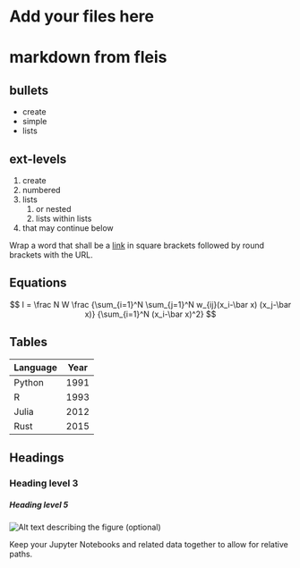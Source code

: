 
# Add your files here
# markdown from fleis


## bullets
- create
- simple
- lists

## ext-levels
1. create
2. numbered
3. lists
    1. or nested
    2. lists within lists
4. that may continue below

Wrap a word that shall be a [link](https://github.com) in square brackets followed by
round brackets with the URL.

## Equations
$$
I = \frac N W \frac {\sum_{i=1}^N \sum_{j=1}^N w_{ij}(x_i-\bar x) (x_j-\bar x)} {\sum_{i=1}^N (x_i-\bar x)^2}
$$


## Tables
| Language | Year |
| -------- | ---- |
| Python   | 1991 |
| R        | 1993 |
| Julia    | 2012 |
| Rust     | 2015 |


## Headings

### Heading level 3

##### Heading level 5







![Alt text describing the figure (optional)](https://imgs.xkcd.com/comics/standards.png)



Keep your Jupyter Notebooks and related data together to allow for relative paths.